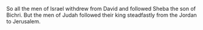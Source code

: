 So all the men of Israel withdrew from David and followed Sheba the son of Bichri. But the men of Judah followed their king steadfastly from the Jordan to Jerusalem.
